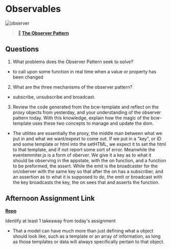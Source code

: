 # Observables

![observer](https://bcw.blob.core.windows.net/public/img/journals/8014045611652045)

> **📖 [The Observer Pattern](https://codeworksacademy.com/fs-student-guide/resources/wk3/04-Observer-Pattern)**

## Questions

1. What problems does the Observer Pattern seek to solve?
- to call upon some function in real time when a value or property has been changed
2. What are the three mechanisms of the observer pattern?
- subscribe, unsubscribe and broadcast.
3. Review the code generated from the bcw-template and reflect on the proxy objects from yesterday, and your understanding of the observer pattern today. With this knowledge, explain how the magic of the bcw-template uses these two concepts to manage and update the dom.
- The utilites are essentially the proxy, the middle man between what we put in and what we want/expext to come out. If we put in a "key", or ID and some template or html into the setHTML, we expect it to set the html to that template, and if not report some sort of error. Meanwhile the eventemmiter.js is a form of oberver. We give it a key as to what it should be observing in the appstate, with the on function, and a function to be preformed, the assert. While the emit is the broadcaster for the on/oberver with the same key so that after the on has a subscriber, and an assertion as to what it is supposed to do, the emit or broadcast with the key broadcasts the key, the on sees that and asserts the function.
## Afternoon Assignment Link

**[Repo](https://github.com/Jacobzeme8/FruitSalad)**

Identify at least 1 takeaway from today's assignment
- That a model can have much more than just defining what a object should look like, such as a template or an array of information, as long as those templates or data will always specifically pertain to that object.
